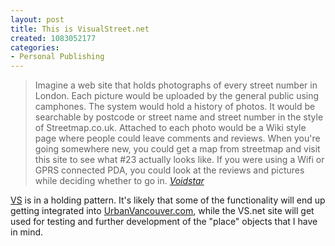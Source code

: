 ```yaml
--- 
layout: post
title: This is VisualStreet.net
created: 1083052177
categories: 
- Personal Publishing
---
```

<blockquote>
Imagine a web site that holds photographs of every street number in London. Each picture would be uploaded by the general public using camphones. The system would hold a history of photos. It would be searchable by postcode or street name and street number in the style of Streetmap.co.uk. Attached to each photo would be a Wiki style page where people could leave comments and reviews. When you're going somewhere new, you could get a map from streetmap and visit this site to see what #23 actually looks like. If you were using a Wifi or GPRS connected PDA, you could look at the reviews and pictures while deciding whether to go in.
<cite><a href="http://www.voidstar.com/node.php?id=1746#comment">Voidstar</a></cite>
</blockquote>

<p><a href="http://www.visualstreet.net">VS</a> is in a holding pattern. It's likely that some of the functionality will end up getting integrated into <a href="http://www.urbanvancouver.com" title="Urban Vancouver - Local news powered by people">UrbanVancouver.com</a>, while the VS.net site will get used for testing and further development of the "place" objects that I have in mind.</p>
